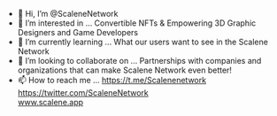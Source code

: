 - 👋 Hi, I’m @ScaleneNetwork
- 👀 I’m interested in ... Convertible NFTs & Empowering 3D Graphic Designers and Game Developers
- 🌱 I’m currently learning ... What our users want to see in the Scalene Network
- 💞️ I’m looking to collaborate on ... Partnerships with companies and organizations that can make Scalene Network even better!
- 📫 How to reach me ... https://t.me/Scalenenetwork  
                          https://twitter.com/ScaleneNetwork  
                          www.scalene.app
